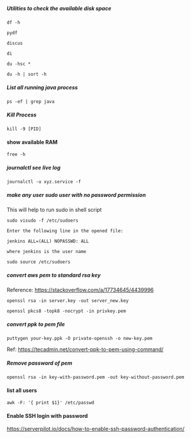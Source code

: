 ##### Utilities to check the available disk space

```
df -h

pydf

discus

di

du -hsc *

du -h | sort -h
```

##### List all running java process

```
ps -ef | grep java
```

##### Kill Process

```
kill -9 [PID]
```

#### show available RAM

```
free -h
```

##### journalctl see live log

```
journalctl -u xyz.service -f
```


##### make any user sudo user with no password permission

This will help to run sudo in shell script

```
sudo visudo -f /etc/sudoers

Enter the following line in the opened file:

jenkins ALL=(ALL) NOPASSWD: ALL

where jenkins is the user name

sudo source /etc/sudoers
```

##### convert aws pem to standard rsa key

Reference: https://stackoverflow.com/a/17734645/4439996
```
openssl rsa -in server.key -out server_new.key

openssl pkcs8 -topk8 -nocrypt -in privkey.pem
```

##### convert ppk to pem file

```
puttygen your-key.ppk -O private-openssh -o new-key.pem
```

Ref: https://tecadmin.net/convert-ppk-to-pem-using-command/

##### Remove password of pem

```
openssl rsa -in key-with-password.pem -out key-without-password.pem
```

#### list all users

``` 
awk -F: '{ print $1}' /etc/passwd
```

#### Enable SSH login with password

https://serverpilot.io/docs/how-to-enable-ssh-password-authentication/
